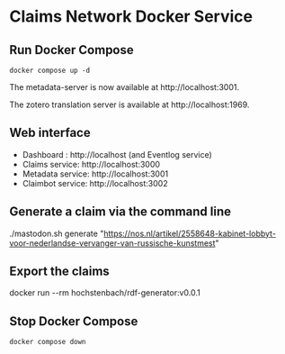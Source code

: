 # Claims Network Docker Service

## Run Docker Compose

```
docker compose up -d 
```

The metadata-server is now available at http://localhost:3001.

The zotero translation server is available at http://localhost:1969.

## Web interface

- Dashboard : http://localhost (and Eventlog service)
- Claims service: http://localhost:3000
- Metadata service: http://localhost:3001
- Claimbot service: http://localhost:3002

## Generate a claim via the command line

./mastodon.sh generate "https://nos.nl/artikel/2558648-kabinet-lobbyt-voor-nederlandse-vervanger-van-russische-kunstmest"

## Export the claims

docker run --rm hochstenbach/rdf-generator:v0.0.1

## Stop Docker Compose

```
docker compose down
```

